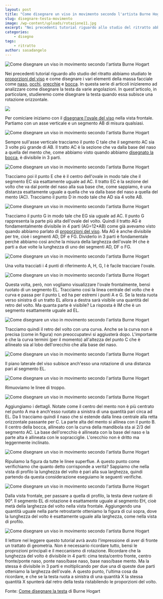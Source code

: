 ```yaml
---
layout: post
title: "Come disegnare un viso in movimento secondo l'artista Burne Hogart (parte I)"
slug: disegnare-testa-movimento
image: /wp-content/uploads/rotazione11.jpg
excerpt: "Nei precedenti tutorial riguardo allo studio del ritratto abbiamo studiato le proporzioni del viso e come disegnare i vari elementi della massa facciale"
categories:
    - disegno
tags:
    - ritratto
author: sasadangelo
---
```


![Come disegnare un viso in movimento secondo l'artista Burne Hogart](http://www.disegnoepittura.it/wp-content/uploads/rotazione11.jpg "Come disegnare un viso in movimento secondo l'artista Burne Hogart")

Nei precedenti tutorial riguardo allo studio del ritratto abbiamo studiato le [proporzioni del viso](http://www.disegnoepittura.it/proporzioni-viso/) e come disegnare i vari elementi della massa facciale come [naso](http://www.disegnoepittura.it/come-disegnare-naso-ritratto/), [occhi](http://www.disegnoepittura.it/come-disegnare-occhi-ritratto/), [orecchie](http://www.disegnoepittura.it/come-disegnare-orecchio-ritratto/) e [bocca](http://www.disegnoepittura.it/come-disegnare-bocca-ritratto/). In questa serie di articoli inizieremo ad analizzare come disegnare la testa da varie angolazioni. In quest'articolo, in particolare, studieremo come disegnare la testa quando essa subisce una rotazione orizzontale.

![](http://www.disegnoepittura.it/wp-content/uploads/rotazione1.jpg)

Per comiciare iniziamo con il [disegnare l'ovale del viso](http://www.disegnoepittura.it/proporzioni-viso/) nella vista frontale. Partiamo con un asse verticale e un segmento AB di misura qualsiasi.

![Come disegnare un viso in movimento secondo l'artista Burne Hogart](http://www.disegnoepittura.it/wp-content/uploads/rotazione2.jpg "Come disegnare un viso in movimento secondo l'artista Burne Hogart")

Sempre sull'asse verticale tracciamo il punto C tale che il segmento AC sia 3 volte più grande di AB. Il tratto AC è la sezione che va dalla base del naso a quella del mento che, come abbiamo visto quando abbiamo [disegnato la bocca](http://www.disegnoepittura.it/come-disegnare-bocca-ritratto/), è divisibile in 3 parti.

![Come disegnare un viso in movimento secondo l'artista Burne Hogart](http://www.disegnoepittura.it/wp-content/uploads/rotazione3.jpg "Come disegnare un viso in movimento secondo l'artista Burne Hogart")

Tracciamo poi il punto E che è il centro dell'ovale in modo tale che il segmento EC sia esattamente uguale ad AC. Il tratto EC è la sezione del volto che va dal ponte del naso alla sua base che, come sappiamo, è una distanza esattamente uguale a quella che va dalla base del naso a quella del mento (AC). Tracciamo il punto D in modo tale che AD sia 4 volte AB.

![Come disegnare un viso in movimento secondo l'artista Burne Hogart](http://www.disegnoepittura.it/wp-content/uploads/rotazione4.jpg "Come disegnare un viso in movimento secondo l'artista Burne Hogart")

Tracciamo il punto G in modo tale che EG sia uguale ad AC. Il punto G rappresenta la parte più alta dell'ovale del volto. Quindi il tratto AG è fondamentalmente divisibile in 4 parti (AG=12\*AB) come già avevamo visto quando abbiamo parlato di [proporzioni del viso](http://www.disegnoepittura.it/proporzioni-viso/). Ma AG è anche divisibile per tre, cioè i segmenti AD, DF e FG. Dividerlo in 3 parti è fondamentale perchè abbiamo così anche la misura della larghezza dell'ovale IH che è parti a due volte la lunghezza di uno dei segmenti AD, DF o FG.

![Come disegnare un viso in movimento secondo l'artista Burne Hogart](http://www.disegnoepittura.it/wp-content/uploads/rotazione5.jpg "Come disegnare un viso in movimento secondo l'artista Burne Hogart")

Una volta tracciati i 4 punti di riferimento A, H, G, I è facile tracciare l'ovale.

![Come disegnare un viso in movimento secondo l'artista Burne Hogart](http://www.disegnoepittura.it/wp-content/uploads/rotazione6.jpg "Come disegnare un viso in movimento secondo l'artista Burne Hogart")

Questa volta, però, non vogliamo visualizzare l'ovale frontalmente, bensì ruotato di un segmento EL. Tracciamo così la linea centrale del volto che è curva e passa per il punto L ed ha per estremi i punti A e G. Se la testa ruota verso sinistra di un tratto EL allora a destra sarà visibile una quantità del retro del volto. Ma quanta parte è visibile? La risposta è IM che è un segmento esattamente uguale ad EL.

![Come disegnare un viso in movimento secondo l'artista Burne Hogart](http://www.disegnoepittura.it/wp-content/uploads/rotazione7.jpg "Come disegnare un viso in movimento secondo l'artista Burne Hogart")

Tracciamo quindi il retro del volto con una curva. Anche se la curva non è precisa (come in figura) non preoccupatevi si aggiusterà dopo. L'importante è che la curva termini (per il momento) all'altezza del punto C che è allineato sia al lobo dell'orecchio che alla base del naso.

![Come disegnare un viso in movimento secondo l'artista Burne Hogart](http://www.disegnoepittura.it/wp-content/uploads/rotazione8.jpg "Come disegnare un viso in movimento secondo l'artista Burne Hogart")

Il piano laterale del viso subisce anch'esso una rotazione di una distanza pari al segmento EL.

![Come disegnare un viso in movimento secondo l'artista Burne Hogart](http://www.disegnoepittura.it/wp-content/uploads/rotazione9.jpg "Come disegnare un viso in movimento secondo l'artista Burne Hogart")

Rimuoviamo le linee di troppo.

![Come disegnare un viso in movimento secondo l'artista Burne Hogart](http://www.disegnoepittura.it/wp-content/uploads/rotazione10.jpg "Come disegnare un viso in movimento secondo l'artista Burne Hogart")

Aggiungiamo i dettagli. Notate come il centro del mento non è più centrato nel punto A ma è anch'esso ruotato a sinistra di una quantità pari circa ad EL. Da lì tracciamo quindi il naso che si estende dalla linea centrale alla retta orizzontale passante per C. La parte alta del mento si allinea con il punto B. Il centro della bocca, allineato con la curva della mandibola sta ai 2/3 del segmento AC. La base dell'orecchio è allineata con la base del naso e la parte alta è allineata con le sopracciglie. L'orecchio non è dritto ma leggermente inclinato.

![Come disegnare un viso in movimento secondo l'artista Burne Hogart](http://www.disegnoepittura.it/wp-content/uploads/rotazione11.jpg "Come disegnare un viso in movimento secondo l'artista Burne Hogart")

Ripuliamo la figura da tutte le linee superflue. A questo punto come verifichiamo che quanto detto corrisponde a verità? Sappiamo che nella vista di profilo la lunghezza del volto è pari alla sua larghezza, quindi partendo da questa considerazione eseguiamo le seguenti verifiche.

![Come disegnare un viso in movimento secondo l'artista Burne Hogart](http://www.disegnoepittura.it/wp-content/uploads/rotazione12.jpg "Come disegnare un viso in movimento secondo l'artista Burne Hogart")

Dalla vista frontale, per passare a quella di profilo, la testa deve ruotare di 90°. Il segmento EL di rotazione è esattamente uguale al segmento EH, cioè metà della larghezza del volto nella vista frontale. Aggiungendo una quantità uguale nella parte retrostante otteniamo la figura di cui sopra, dove la lunghezza del volto è esattamente uguale alla larghezza, come nella vista di profilo.

![Come disegnare un viso in movimento secondo l'artista Burne Hogart](http://www.disegnoepittura.it/wp-content/uploads/rotazione13.jpg "Come disegnare un viso in movimento secondo l'artista Burne Hogart")

Il lettore nel leggere questo tutorial avrà avuto l'impressione di aver di fronte un trattato di geometria. Non è necessario ricordare tutto, bensì le proprozioni principali e il meccanismo di rotazione. Ricordare che la lunghezza del volto è divisibile in 4 parti: cima testa/centro fronte, centro fronte/ponte naso, ponte naso/base naso, base naso/base mento. Ma la stessa è divisibile in 3 parti e moltiplicando per due una di queste due parti otteniamo la larghezza dell'ovale. A questo punto, l'ultima cosa da ricordare, e che se la testa ruota a sinistra di una quantità X la stessa quantità X spunterà dal retro della testa ristabilendo le proporzioni del volto.

Fonte: [Come disegnare la testa](https://www.ibs.it/come-disegnare-testa-libro-burne-hogarth/e/9788854127081) di Burne Hogart
